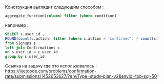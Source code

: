 
Конструкция выглядит следующим способом : 

```SQL 
aggregate_function(column) filter (where condition)
```

например : 

```SQL 
SELECT s.user_id , 
ROUND(count(c.action) filter (where c.action = 'confirmed') / count(s.time_stamp)::numeric ,2) as confirmation_rate 
from Signups s
left join Confirmations c 
on s.user_id = c.user_id
group by s.user_id
```

Ссылка на задачу где это использовалось : https://leetcode.com/problems/confirmation-rate/submissions/1452653627/?envType=study-plan-v2&envId=top-sql-50

